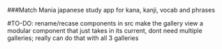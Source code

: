 ###Match Mania
japanese study app for kana, kanji, vocab and phrases

#TO-DO:
rename/recase components in src
make the gallery view a modular component that just takes in its current, dont need multiple galleries; really can do that with all 3 galleries